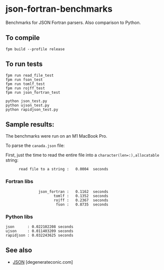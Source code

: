 # json-fortran-benchmarks
Benchmarks for JSON Fortran parsers. Also comparison to Python.

## To compile

```
fpm build --profile release
```

## To run tests

```
fpm run read_file_test
fpm run fson_test
fpm run tomlf_test
fpm run rojff_test         
fpm run json_fortran_test

python json_test.py
python ujson_test.py
python rapidjson_test.py
```

## Sample results:

The benchmarks were run on an M1 MacBook Pro.

To parse the `canada.json` file:

First, just the time to read the entire file into a `character(len=:),allocatable` string:
```
      read file to a string :   0.0004  seconds
```

### Fortran libs
```
               json_fortran :   0.1162  seconds
                      tomlf :   0.1352  seconds
                      rojff :   0.2367  seconds
                       fson :   0.8735  seconds
```

### Python libs
```
json      : 0.022102208 seconds
ujson     : 0.011403209 seconds
rapidjson : 0.032243625 seconds
```

## See also
 * [JSON](https://degenerateconic.com/json.html) [degenerateconic.com]